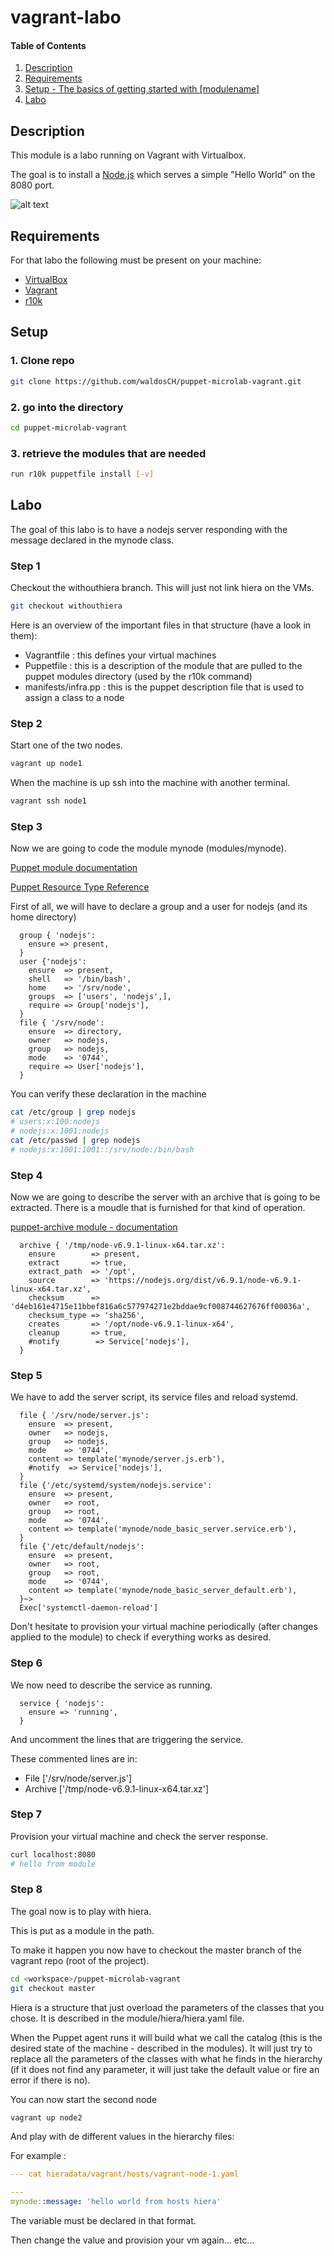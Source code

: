 # vagrant-labo

#### Table of Contents

1. [Description](#description)
2. [Requirements](#requirements)
3. [Setup - The basics of getting started with [modulename]](#setup)
4. [Labo](#labo)

## Description

This module is a labo running on Vagrant with Virtualbox. 

The goal is to install a [Node.js](https://nodejs.org/en/) which serves a simple "Hello World" on the 8080 port.

![alt text](https://raw.githubusercontent.com/waldosCH/puppet-microlab-vagrant/master/documentation/helicopterview.png "Labo architecture")


## Requirements

For that labo the following must be present on your machine:

- [VirtualBox](https://www.virtualbox.org/manual/ch02.html)
- [Vagrant](https://www.vagrantup.com/docs/installation/)
- [r10k](https://github.com/puppetlabs/r10k)


## Setup

### 1. Clone repo
```bash
git clone https://github.com/waldosCH/puppet-microlab-vagrant.git
```

### 2. go into the directory
```bash
cd puppet-microlab-vagrant
```

### 3. retrieve the modules that are needed 
```bash
run r10k puppetfile install [-v]
```


## Labo
The goal of this labo is to have a nodejs server responding with the message declared in the mynode class.

### Step 1

Checkout the withouthiera branch. This will just not link hiera on the VMs.

```bash
git checkout withouthiera
```

Here is an overview of the important files in that structure (have a look in them):

- Vagrantfile : this defines your virtual machines
- Puppetfile : this is a description of the module that are pulled to the puppet modules directory (used by the r10k command)
- manifests/infra.pp : this is the puppet description file that is used to assign a class to a node

### Step 2

Start one of the two nodes.

```bash
vagrant up node1
```

When the machine is up ssh into the machine with another terminal.
```bash
vagrant ssh node1
```

### Step 3

Now we are going to code the module mynode (modules/mynode).

[Puppet module documentation](https://docs.puppet.com/puppet/4.7/reference/modules_fundamentals.html)

[Puppet Resource Type Reference](https://docs.puppet.com/puppet/4.7/reference/type.html)

First of all, we will have to declare a group and a user for nodejs (and its home directory)

```puppet
  group { 'nodejs':
    ensure => present,
  }
  user {'nodejs':
    ensure  => present,
    shell   => '/bin/bash',
    home    => '/srv/node',
    groups  => ['users', 'nodejs',],
    require => Group['nodejs'],
  }
  file { '/srv/node':
    ensure  => directory,
    owner   => nodejs,
    group   => nodejs,
    mode    => '0744',
    require => User['nodejs'],
  }
```

You can verify these declaration in the machine

```bash
cat /etc/group | grep nodejs
# users:x:100:nodejs
# nodejs:x:1001:nodejs
cat /etc/passwd | grep nodejs
# nodejs:x:1001:1001::/srv/node:/bin/bash
```

### Step 4

Now we are going to describe the server with an archive that is going to be extracted.
There is a moudle that is furnished for that kind of operation.

[puppet-archive module - documentation](https://forge.puppet.com/puppet/archive#puppet-archive)

```puppet
  archive { '/tmp/node-v6.9.1-linux-x64.tar.xz':
    ensure        => present,
    extract       => true,
    extract_path  => '/opt',
    source        => 'https://nodejs.org/dist/v6.9.1/node-v6.9.1-linux-x64.tar.xz',
    checksum      => 'd4eb161e4715e11bbef816a6c577974271e2bddae9cf008744627676ff00036a',
    checksum_type => 'sha256',
    creates       => '/opt/node-v6.9.1-linux-x64',
    cleanup       => true,
    #notify        => Service['nodejs'],
  }
```

### Step 5

We have to add the server script, its service files and reload systemd.

```puppet
  file { '/srv/node/server.js':
    ensure  => present,
    owner   => nodejs,
    group   => nodejs,
    mode    => '0744',
    content => template('mynode/server.js.erb'),
    #notify  => Service['nodejs'],
  }
  file {'/etc/systemd/system/nodejs.service':
    ensure  => present,
    owner   => root,
    group   => root,
    mode    => '0744',
    content => template('mynode/node_basic_server.service.erb'),
  }
  file {'/etc/default/nodejs':
    ensure  => present,
    owner   => root,
    group   => root,
    mode    => '0744',
    content => template('mynode/node_basic_server_default.erb'),
  }~>
  Exec['systemctl-daemon-reload']
```

Don't hesitate to provision your virtual machine periodically (after changes applied to the module) to check if everything works as desired.


### Step 6

We now need to describe the service as running.

```puppet
  service { 'nodejs':
    ensure => 'running',
  }
```

And uncomment the lines that are triggering the service.

These commented lines are in:
- File ['/srv/node/server.js']
- Archive ['/tmp/node-v6.9.1-linux-x64.tar.xz']

### Step 7
Provision your virtual machine and check the server response.

```bash
curl localhost:8080
# hello from module
```

### Step 8
The goal now is to play with hiera.

This is put as a module in the path.

To make it happen you now have to checkout the master branch of the vagrant repo (root of the project).

```bash
cd <workspace>/puppet-microlab-vagrant
git checkout master
```

Hiera is a structure that just overload the parameters of the classes that you chose.
It is described in the module/hiera/hiera.yaml file.

When the Puppet agent runs it will build what we call the catalog (this is the desired state of the machine - described in the modules). It will just try to replace all the parameters of the classes with what he finds in the hierarchy (if it does not find any parameter, it will just take the default value or fire an error if there is no).


You can now start the second node
```bash
vagrant up node2
```

And play with de different values in the hierarchy files:

For example : 

```yaml
--- cat hieradata/vagrant/hosts/vagrant-node-1.yaml

---
mynode::message: 'hello world from hosts hiera'
```

The variable must be declared in that format.

Then change the value and provision your vm again... etc...
